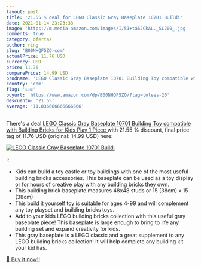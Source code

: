 ```yaml
---
layout: post
title: '21.55 % deal for LEGO Classic Gray Baseplate 10701 Buildi'
date: 2021-01-14 23:23:33
image: 'https://m.media-amazon.com/images/I/51+ta6JCkAL._SL200_.jpg'
comments: true
category: ofertas
author: ring
slug: 'B00NHQF5ZO-com'
actualPrice: 11.76 USD
currency: USD
price: 11.76
comparePrice: 14.99 USD
prodname: 'LEGO Classic Gray Baseplate 10701 Building Toy compatible with Building Bricks for Kids Play  1 Piece '
country: 'com'
flag: '🇺🇸'
buyurl: 'https://www.amazon.com/dp/B00NHQF5ZO/?tag=tolees-20'
descuento: '21.55'
average: '11.836666666666666'
---
```


There's a deal [LEGO Classic Gray Baseplate 10701 Building Toy compatible with Building Bricks for Kids Play  1 Piece ](https://www.amazon.com/dp/B00NHQF5ZO/?tag=tolees-20)  with  21.55 % discount, final price tag of  11.76 USD (original: 14.99 USD) here:

[![LEGO Classic Gray Baseplate 10701 Buildi](https://m.media-amazon.com/images/I/51+ta6JCkAL._SL200_.jpg)](https://www.amazon.com/dp/B00NHQF5ZO/?tag=tolees-20)

ℹ️:

- Kids can build a toy castle or toy buildings with one of the most useful building bricks accessories. This baseplate can be used as a toy display or for hours of creative play with any building bricks they own.
- This building brick baseplate measures 48x48 studs or 15 (38cm) x 15 (38cm)
- This build it yourself toy is suitable for ages 4-99 and will complement any toy playset and building bricks toys.
- Add to your kids LEGO building bricks collection with this useful gray baseplate piece! This baseplate is large enough to bring to life any building set and expand creativity for kids.
- This gray baseplate is a LEGO classic and a great supplement to any LEGO building bricks collection! It will help complete any building kit your kid has.

[🛒 Buy it now!!](https://www.amazon.com/dp/B00NHQF5ZO/?tag=tolees-20)
